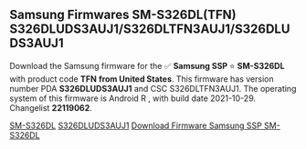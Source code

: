<h2>Samsung Firmwares SM-S326DL(TFN) S326DLUDS3AUJ1/S326DLTFN3AUJ1/S326DLUDS3AUJ1</h2>
Download the Samsung firmware for the ✅ <strong>Samsung SSP </strong> ⭐ <strong>SM-S326DL</strong> with product code <strong>TFN</strong> <strong> from United States</strong>. This firmware has version number PDA <strong>S326DLUDS3AUJ1</strong> and CSC S326DLTFN3AUJ1. The operating system of this firmware is Android R , with build date 2021-10-29. Changelist <strong>22119062</strong>.


[SM-S326DL](https://samfirm.shop/samsung/model/SM-S326DL)
[S326DLUDS3AUJ1](https://samfirm.shop/samsung/pda/S326DLUDS3AUJ1)
[Download Firmware Samsung SSP SM-S326DL](https://samfirm.shop/samsung/firmware/469811)
